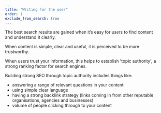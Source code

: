 ```yaml
---
title: "Writing for the user"
order: 1
exclude_from_search: true
---
```


The best search results are gained when it’s easy for users to find content and understand it clearly.

When content is simple, clear and useful, it is perceived to be more trustworthy.

When users trust your information, this helps to establish 'topic authority', a strong ranking factor for search engines.

Building strong SEO through topic authority includes things like:

- answering a range of relevant questions in your content
- using simple clear language
- having a strong backlink strategy (links coming in from other reputable organisations, agencies and businesses)
- volume of people clicking through to your content
